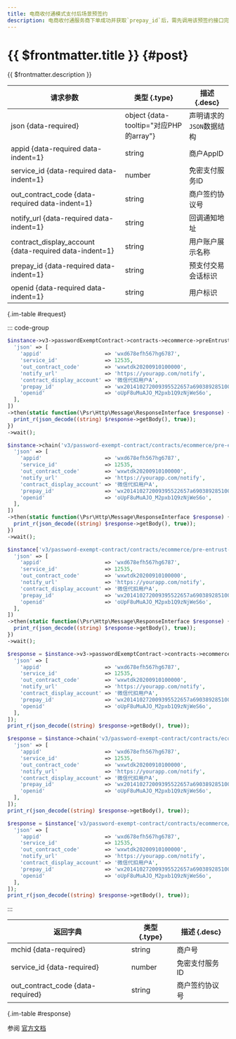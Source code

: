 ```yaml
---
title: 电商收付通模式支付后场景预签约
description: 电商收付通服务商下单成功并获取`prepay_id`后，需先调用该预签约接口完成预签约。预签约成功后，若用户支付成功、且操作未超时（预签约会话在2小时的有效期内）、且无其他特殊原因，将提示用户可以开通免密支付签约；预签约失败时，将不会提示用户开通免密支付。 注意 用户在微信的页面中完成免密支付签约后，微信会同时将签约信息通过异步通知的方式通知给商户后台。 如果用户放弃签约或签约失败则不通知。
---
```


# {{ $frontmatter.title }} {#post}

{{ $frontmatter.description }}

| 请求参数 | 类型 {.type} | 描述 {.desc}
| --- | --- | ---
| json {data-required} | object {data-tooltip="对应PHP的array"} | 声明请求的`JSON`数据结构
| appid {data-required data-indent=1} | string | 商户AppID
| service_id {data-required data-indent=1} | number | 免密支付服务ID
| out_contract_code {data-required data-indent=1} | string | 商户签约协议号
| notify_url {data-required data-indent=1} | string | 回调通知地址
| contract_display_account {data-required data-indent=1} | string | 用户账户展示名称
| prepay_id {data-required data-indent=1} | string | 预支付交易会话标识
| openid {data-required data-indent=1} | string | 用户标识

{.im-table #request}

::: code-group

```php [异步纯链式]
$instance->v3->passwordExemptContract->contracts->ecommerce->preEntrustSign->payRedirectSign->postAsync([
  'json' => [
    'appid'                    => 'wxd678efh567hg6787',
    'service_id'               => 12535,
    'out_contract_code'        => 'wxwtdk20200910100000',
    'notify_url'               => 'https://yourapp.com/notify',
    'contract_display_account' => '微信代扣用户A',
    'prepay_id'                => 'wx201410272009395522657a690389285100',
    'openid'                   => 'oUpF8uMuAJO_M2pxb1Q9zNjWeS6o',
  ],
])
->then(static function(\Psr\Http\Message\ResponseInterface $response) {
  print_r(json_decode((string) $response->getBody(), true));
})
->wait();
```

```php [异步声明式]
$instance->chain('v3/password-exempt-contract/contracts/ecommerce/pre-entrust-sign/pay-redirect-sign')->postAsync([
  'json' => [
    'appid'                    => 'wxd678efh567hg6787',
    'service_id'               => 12535,
    'out_contract_code'        => 'wxwtdk20200910100000',
    'notify_url'               => 'https://yourapp.com/notify',
    'contract_display_account' => '微信代扣用户A',
    'prepay_id'                => 'wx201410272009395522657a690389285100',
    'openid'                   => 'oUpF8uMuAJO_M2pxb1Q9zNjWeS6o',
  ],
])
->then(static function(\Psr\Http\Message\ResponseInterface $response) {
  print_r(json_decode((string) $response->getBody(), true));
})
->wait();
```

```php [异步属性式]
$instance['v3/password-exempt-contract/contracts/ecommerce/pre-entrust-sign/pay-redirect-sign']->postAsync([
  'json' => [
    'appid'                    => 'wxd678efh567hg6787',
    'service_id'               => 12535,
    'out_contract_code'        => 'wxwtdk20200910100000',
    'notify_url'               => 'https://yourapp.com/notify',
    'contract_display_account' => '微信代扣用户A',
    'prepay_id'                => 'wx201410272009395522657a690389285100',
    'openid'                   => 'oUpF8uMuAJO_M2pxb1Q9zNjWeS6o',
  ],
])
->then(static function(\Psr\Http\Message\ResponseInterface $response) {
  print_r(json_decode((string) $response->getBody(), true));
})
->wait();
```

```php [同步纯链式]
$response = $instance->v3->passwordExemptContract->contracts->ecommerce->preEntrustSign->payRedirectSign->post([
  'json' => [
    'appid'                    => 'wxd678efh567hg6787',
    'service_id'               => 12535,
    'out_contract_code'        => 'wxwtdk20200910100000',
    'notify_url'               => 'https://yourapp.com/notify',
    'contract_display_account' => '微信代扣用户A',
    'prepay_id'                => 'wx201410272009395522657a690389285100',
    'openid'                   => 'oUpF8uMuAJO_M2pxb1Q9zNjWeS6o',
  ],
]);
print_r(json_decode((string) $response->getBody(), true));
```

```php [同步声明式]
$response = $instance->chain('v3/password-exempt-contract/contracts/ecommerce/pre-entrust-sign/pay-redirect-sign')->post([
  'json' => [
    'appid'                    => 'wxd678efh567hg6787',
    'service_id'               => 12535,
    'out_contract_code'        => 'wxwtdk20200910100000',
    'notify_url'               => 'https://yourapp.com/notify',
    'contract_display_account' => '微信代扣用户A',
    'prepay_id'                => 'wx201410272009395522657a690389285100',
    'openid'                   => 'oUpF8uMuAJO_M2pxb1Q9zNjWeS6o',
  ],
]);
print_r(json_decode((string) $response->getBody(), true));
```

```php [同步属性式]
$response = $instance['v3/password-exempt-contract/contracts/ecommerce/pre-entrust-sign/pay-redirect-sign']->post([
  'json' => [
    'appid'                    => 'wxd678efh567hg6787',
    'service_id'               => 12535,
    'out_contract_code'        => 'wxwtdk20200910100000',
    'notify_url'               => 'https://yourapp.com/notify',
    'contract_display_account' => '微信代扣用户A',
    'prepay_id'                => 'wx201410272009395522657a690389285100',
    'openid'                   => 'oUpF8uMuAJO_M2pxb1Q9zNjWeS6o',
  ],
]);
print_r(json_decode((string) $response->getBody(), true));
```

:::

| 返回字典 | 类型 {.type} | 描述 {.desc}
| --- | --- | ---
| mchid {data-required} | string | 商户号
| service_id {data-required} | number | 免密支付服务ID
| out_contract_code {data-required} | string | 商户签约协议号

{.im-table #response}

参阅 [官方文档](https://pay.weixin.qq.com/docs/partner/apis/partner-password-free-contract/sign/ec-pay-redirect-sign-pre-entrust-sign.html)
